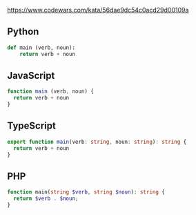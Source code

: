 https://www.codewars.com/kata/56dae9dc54c0acd29d00109a

## Python
```python
def main (verb, noun):
    return verb + noun
```

## JavaScript
```js
function main (verb, noun) {
  return verb + noun
}
```

## TypeScript
```ts
export function main(verb: string, noun: string): string {
  return verb + noun
}
```

## PHP
```php
function main(string $verb, string $noun): string {
  return $verb . $noun;
}
```